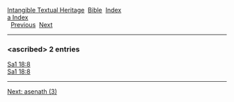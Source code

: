[Intangible Textual Heritage](../../index)  [Bible](../index) 
[Index](index)   
[a Index](_a_)  
  [Previous](c00765)  [Next](c00767) 

------------------------------------------------------------------------

### &lt;ascribed&gt; 2 entries

[Sa1 18:8](../kjv/sa1018.htm#008)  
[Sa1 18:8](../kjv/sa1018.htm#008)  

------------------------------------------------------------------------

[Next: asenath (3)](c00767)
